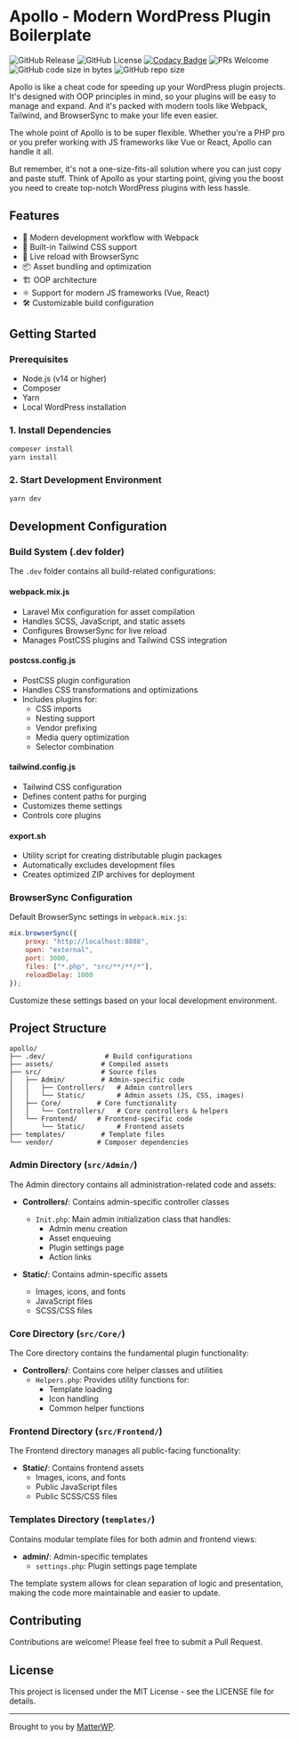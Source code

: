 # Apollo - Modern WordPress Plugin Boilerplate

![GitHub Release](https://img.shields.io/github/v/release/wparray/apollo?include_prereleases) ![GitHub License](https://img.shields.io/github/license/wparray/apollo) [![Codacy Badge](https://app.codacy.com/project/badge/Grade/fbcef8300f734965ab59b7ac93a28f8f)](https://app.codacy.com/gh/wparray/apollo/dashboard?utm_source=gh&utm_medium=referral&utm_content=&utm_campaign=Badge_grade) ![PRs Welcome](https://img.shields.io/badge/PRs-welcome-brightgreen.svg) ![GitHub code size in bytes](https://img.shields.io/github/languages/code-size/wparray/apollo) ![GitHub repo size](https://img.shields.io/github/repo-size/wparray/apollo)

Apollo is like a cheat code for speeding up your WordPress plugin projects. It's designed with OOP principles in mind, so your plugins will be easy to manage and expand. And it's packed with modern tools like Webpack, Tailwind, and BrowserSync to make your life even easier.

The whole point of Apollo is to be super flexible. Whether you're a PHP pro or you prefer working with JS frameworks like Vue or React, Apollo can handle it all.

But remember, it's not a one-size-fits-all solution where you can just copy and paste stuff. Think of Apollo as your starting point, giving you the boost you need to create top-notch WordPress plugins with less hassle.

## Features

- 🚀 Modern development workflow with Webpack
- 🎨 Built-in Tailwind CSS support
- 🔄 Live reload with BrowserSync
- 📦 Asset bundling and optimization
- 🏗️ OOP architecture
- ⚛️ Support for modern JS frameworks (Vue, React)
- 🛠️ Customizable build configuration

## Getting Started

### Prerequisites

- Node.js (v14 or higher)
- Composer
- Yarn
- Local WordPress installation

### 1. Install Dependencies

```bash
composer install
yarn install
```

### 2. Start Development Environment

```bash
yarn dev
```

## Development Configuration

### Build System (.dev folder)

The `.dev` folder contains all build-related configurations:

#### webpack.mix.js
- Laravel Mix configuration for asset compilation
- Handles SCSS, JavaScript, and static assets
- Configures BrowserSync for live reload
- Manages PostCSS plugins and Tailwind CSS integration

#### postcss.config.js
- PostCSS plugin configuration
- Handles CSS transformations and optimizations
- Includes plugins for:
  - CSS imports
  - Nesting support
  - Vendor prefixing
  - Media query optimization
  - Selector combination

#### tailwind.config.js
- Tailwind CSS configuration
- Defines content paths for purging
- Customizes theme settings
- Controls core plugins

#### export.sh
- Utility script for creating distributable plugin packages
- Automatically excludes development files
- Creates optimized ZIP archives for deployment

### BrowserSync Configuration

Default BrowserSync settings in `webpack.mix.js`:

```javascript
mix.browserSync({
    proxy: "http://localhost:8888",
    open: "external",
    port: 3000,
    files: ["*.php", "src/**/**/*"],
    reloadDelay: 1000
});
```

Customize these settings based on your local development environment.

## Project Structure

```
apollo/
├── .dev/               # Build configurations
├── assets/            # Compiled assets
├── src/               # Source files
│   ├── Admin/         # Admin-specific code
│   │   ├── Controllers/   # Admin controllers
│   │   └── Static/        # Admin assets (JS, CSS, images)
│   ├── Core/         # Core functionality
│   │   └── Controllers/   # Core controllers & helpers
│   └── Frontend/     # Frontend-specific code
│       └── Static/        # Frontend assets
├── templates/         # Template files
└── vendor/           # Composer dependencies
```

### Admin Directory (`src/Admin/`)
The Admin directory contains all administration-related code and assets:

- **Controllers/**: Contains admin-specific controller classes
  - `Init.php`: Main admin initialization class that handles:
    - Admin menu creation
    - Asset enqueuing
    - Plugin settings page
    - Action links

- **Static/**: Contains admin-specific assets
  - Images, icons, and fonts
  - JavaScript files
  - SCSS/CSS files

### Core Directory (`src/Core/`)
The Core directory contains the fundamental plugin functionality:

- **Controllers/**: Contains core helper classes and utilities
  - `Helpers.php`: Provides utility functions for:
    - Template loading
    - Icon handling
    - Common helper functions

### Frontend Directory (`src/Frontend/`)
The Frontend directory manages all public-facing functionality:

- **Static/**: Contains frontend assets
  - Images, icons, and fonts
  - Public JavaScript files
  - Public SCSS/CSS files

### Templates Directory (`templates/`)
Contains modular template files for both admin and frontend views:

- **admin/**: Admin-specific templates
  - `settings.php`: Plugin settings page template

The template system allows for clean separation of logic and presentation, making the code more maintainable and easier to update.

## Contributing

Contributions are welcome! Please feel free to submit a Pull Request.

## License

This project is licensed under the MIT License - see the LICENSE file for details.

---

Brought to you by [MatterWP](https://matterwp.com).
